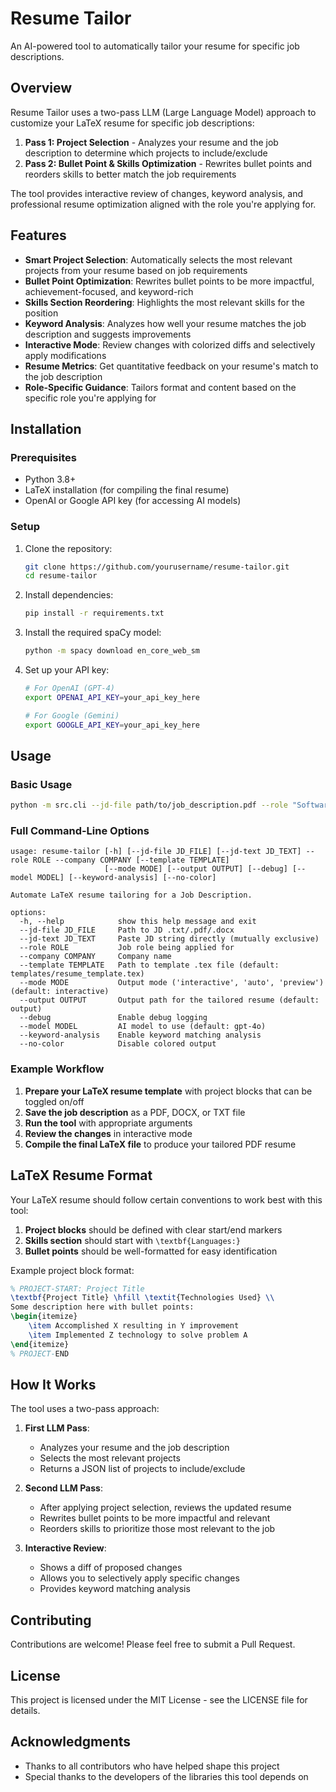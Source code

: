 # Resume Tailor

An AI-powered tool to automatically tailor your resume for specific job descriptions.

## Overview

Resume Tailor uses a two-pass LLM (Large Language Model) approach to customize your LaTeX resume for specific job descriptions:

1. **Pass 1: Project Selection** - Analyzes your resume and the job description to determine which projects to include/exclude
2. **Pass 2: Bullet Point & Skills Optimization** - Rewrites bullet points and reorders skills to better match the job requirements

The tool provides interactive review of changes, keyword analysis, and professional resume optimization aligned with the role you're applying for.

## Features

- **Smart Project Selection**: Automatically selects the most relevant projects from your resume based on job requirements
- **Bullet Point Optimization**: Rewrites bullet points to be more impactful, achievement-focused, and keyword-rich
- **Skills Section Reordering**: Highlights the most relevant skills for the position
- **Keyword Analysis**: Analyzes how well your resume matches the job description and suggests improvements
- **Interactive Mode**: Review changes with colorized diffs and selectively apply modifications
- **Resume Metrics**: Get quantitative feedback on your resume's match to the job description
- **Role-Specific Guidance**: Tailors format and content based on the specific role you're applying for

## Installation

### Prerequisites

- Python 3.8+ 
- LaTeX installation (for compiling the final resume)
- OpenAI or Google API key (for accessing AI models)

### Setup

1. Clone the repository:
   ```bash
   git clone https://github.com/yourusername/resume-tailor.git
   cd resume-tailor
   ```

2. Install dependencies:
   ```bash
   pip install -r requirements.txt
   ```

3. Install the required spaCy model:
   ```bash
   python -m spacy download en_core_web_sm
   ```

4. Set up your API key:
   ```bash
   # For OpenAI (GPT-4)
   export OPENAI_API_KEY=your_api_key_here
   
   # For Google (Gemini)
   export GOOGLE_API_KEY=your_api_key_here
   ```

## Usage

### Basic Usage

```bash
python -m src.cli --jd-file path/to/job_description.pdf --role "Software Engineer" --company "Tech Corp" --template path/to/resume.tex
```

### Full Command-Line Options

```
usage: resume-tailor [-h] [--jd-file JD_FILE] [--jd-text JD_TEXT] --role ROLE --company COMPANY [--template TEMPLATE]
                     [--mode MODE] [--output OUTPUT] [--debug] [--model MODEL] [--keyword-analysis] [--no-color]

Automate LaTeX resume tailoring for a Job Description.

options:
  -h, --help            show this help message and exit
  --jd-file JD_FILE     Path to JD .txt/.pdf/.docx
  --jd-text JD_TEXT     Paste JD string directly (mutually exclusive)
  --role ROLE           Job role being applied for
  --company COMPANY     Company name
  --template TEMPLATE   Path to template .tex file (default: templates/resume_template.tex)
  --mode MODE           Output mode ('interactive', 'auto', 'preview') (default: interactive)
  --output OUTPUT       Output path for the tailored resume (default: output)
  --debug               Enable debug logging
  --model MODEL         AI model to use (default: gpt-4o)
  --keyword-analysis    Enable keyword matching analysis
  --no-color            Disable colored output
```

### Example Workflow

1. **Prepare your LaTeX resume template** with project blocks that can be toggled on/off
2. **Save the job description** as a PDF, DOCX, or TXT file
3. **Run the tool** with appropriate arguments
4. **Review the changes** in interactive mode
5. **Compile the final LaTeX file** to produce your tailored PDF resume

## LaTeX Resume Format

Your LaTeX resume should follow certain conventions to work best with this tool:

1. **Project blocks** should be defined with clear start/end markers
2. **Skills section** should start with `\textbf{Languages:}`
3. **Bullet points** should be well-formatted for easy identification

Example project block format:
```latex
% PROJECT-START: Project Title
\textbf{Project Title} \hfill \textit{Technologies Used} \\
Some description here with bullet points:
\begin{itemize}
    \item Accomplished X resulting in Y improvement
    \item Implemented Z technology to solve problem A
\end{itemize}
% PROJECT-END
```

## How It Works

The tool uses a two-pass approach:

1. **First LLM Pass**:
   - Analyzes your resume and the job description
   - Selects the most relevant projects
   - Returns a JSON list of projects to include/exclude

2. **Second LLM Pass**:
   - After applying project selection, reviews the updated resume
   - Rewrites bullet points to be more impactful and relevant
   - Reorders skills to prioritize those most relevant to the job

3. **Interactive Review**:
   - Shows a diff of proposed changes
   - Allows you to selectively apply specific changes
   - Provides keyword matching analysis

## Contributing

Contributions are welcome! Please feel free to submit a Pull Request.

## License

This project is licensed under the MIT License - see the LICENSE file for details.

## Acknowledgments

- Thanks to all contributors who have helped shape this project
- Special thanks to the developers of the libraries this tool depends on 